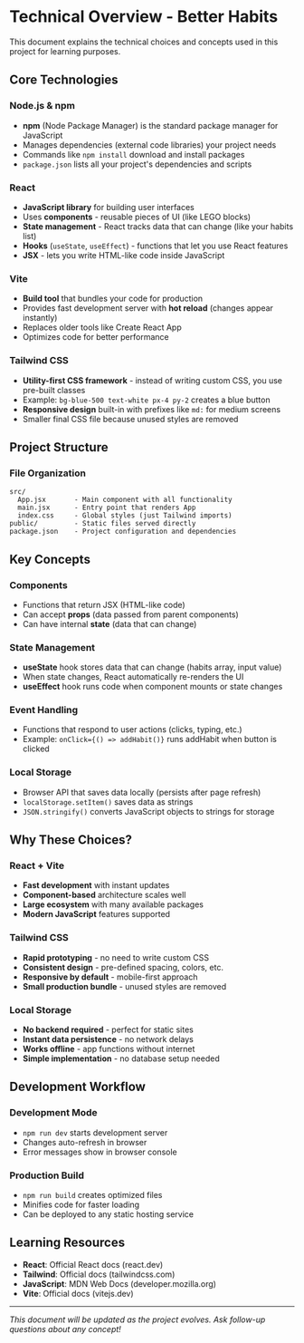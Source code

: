 # Technical Overview - Better Habits

This document explains the technical choices and concepts used in this project for learning purposes.

## Core Technologies

### Node.js & npm
- **npm** (Node Package Manager) is the standard package manager for JavaScript
- Manages dependencies (external code libraries) your project needs
- Commands like `npm install` download and install packages
- `package.json` lists all your project's dependencies and scripts

### React
- **JavaScript library** for building user interfaces
- Uses **components** - reusable pieces of UI (like LEGO blocks)
- **State management** - React tracks data that can change (like your habits list)
- **Hooks** (`useState`, `useEffect`) - functions that let you use React features
- **JSX** - lets you write HTML-like code inside JavaScript

### Vite
- **Build tool** that bundles your code for production
- Provides fast development server with **hot reload** (changes appear instantly)
- Replaces older tools like Create React App
- Optimizes code for better performance

### Tailwind CSS
- **Utility-first CSS framework** - instead of writing custom CSS, you use pre-built classes
- Example: `bg-blue-500 text-white px-4 py-2` creates a blue button
- **Responsive design** built-in with prefixes like `md:` for medium screens
- Smaller final CSS file because unused styles are removed

## Project Structure

### File Organization
```
src/
  App.jsx       - Main component with all functionality
  main.jsx      - Entry point that renders App
  index.css     - Global styles (just Tailwind imports)
public/         - Static files served directly
package.json    - Project configuration and dependencies
```

## Key Concepts

### Components
- Functions that return JSX (HTML-like code)
- Can accept **props** (data passed from parent components)
- Can have internal **state** (data that can change)

### State Management
- **useState** hook stores data that can change (habits array, input value)
- When state changes, React automatically re-renders the UI
- **useEffect** hook runs code when component mounts or state changes

### Event Handling
- Functions that respond to user actions (clicks, typing, etc.)
- Example: `onClick={() => addHabit()}` runs addHabit when button is clicked

### Local Storage
- Browser API that saves data locally (persists after page refresh)
- `localStorage.setItem()` saves data as strings
- `JSON.stringify()` converts JavaScript objects to strings for storage

## Why These Choices?

### React + Vite
- **Fast development** with instant updates
- **Component-based** architecture scales well
- **Large ecosystem** with many available packages
- **Modern JavaScript** features supported

### Tailwind CSS
- **Rapid prototyping** - no need to write custom CSS
- **Consistent design** - pre-defined spacing, colors, etc.
- **Responsive by default** - mobile-first approach
- **Small production bundle** - unused styles are removed

### Local Storage
- **No backend required** - perfect for static sites
- **Instant data persistence** - no network delays
- **Works offline** - app functions without internet
- **Simple implementation** - no database setup needed

## Development Workflow

### Development Mode
- `npm run dev` starts development server
- Changes auto-refresh in browser
- Error messages show in browser console

### Production Build
- `npm run build` creates optimized files
- Minifies code for faster loading
- Can be deployed to any static hosting service

## Learning Resources

- **React**: Official React docs (react.dev)
- **Tailwind**: Official docs (tailwindcss.com)
- **JavaScript**: MDN Web Docs (developer.mozilla.org)
- **Vite**: Official docs (vitejs.dev)

---
*This document will be updated as the project evolves. Ask follow-up questions about any concept!*